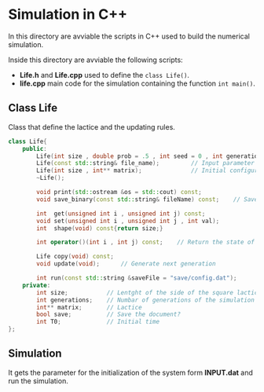 # Simulation in C++

In this directory are avviable the scripts in C++ used to build the numerical simulation.

Inside this directory are avviable the following scripts:

- __Life.h__ and __Life.cpp__ used to define the `class Life()`.
- __life.cpp__ main code for the simulation containing the function `int main()`.

## Class Life

Class that define the lactice and the updating rules.

```c++
class Life{
    public:
        Life(int size , double prob = .5 , int seed = 0 , int generations = 1 , bool save = false);
        Life(const std::string& file_name);         // Input parameter form a file
        Life(int size , int** matrix);              // Initial configuration fixed
        ~Life();

        void print(std::ostream &os = std::cout) const;
        void save_binary(const std::string& fileName) const;    // Save the configutation in a binary file

        int  get(unsigned int i , unsigned int j) const;
        void set(unsigned int i , unsigned int j , int val);
        int  shape(void) const{return size;}

        int operator()(int i , int j) const;    // Return the state of the (i , j) matrix element

        Life copy(void) const;
        void update(void);      // Generate next generation

        int run(const std::string &saveFile = "save/config.dat");          // Run the simulation for the fixed time
    private:
        int size;           // Lentght of the side of the square lactice
        int generations;    // Numbar of generations of the simulation
        int** matrix;       // Lactice
        bool save;          // Save the document?
        int T0;             // Initial time
};
```

## Simulation

It gets the parameter for the initialization of the system form __INPUT.dat__ and run the simulation.

